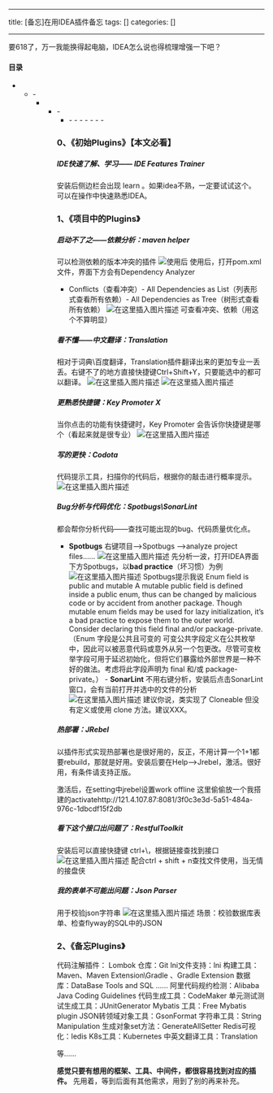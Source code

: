 
--- 
title:  [备忘]在用IDEA插件备忘 
tags: []
categories: [] 

---
要618了，万一我能换得起电脑，IDEA怎么说也得梳理增强一下吧？ 

#### 目录
- <ul><li>- <ul><li><ul><li>- <ul><li>- - - - - - - 


### 0、《初始Plugins》【本文必看】

##### IDE快速了解、学习—— IDE Features Trainer

安装后侧边栏会出现 learn 。如果idea不熟，一定要试试这个。 可以在操作中快速熟悉IDEA。

### 1、《项目中的Plugins》

##### 启动不了之——依赖分析：maven helper

可以检测依赖的版本冲突的插件 <img src="https://img-blog.csdnimg.cn/20210617151513285.png?x-oss-process=image/watermark,type_ZmFuZ3poZW5naGVpdGk,shadow_10,text_aHR0cHM6Ly9ibG9nLmNzZG4ubmV0L21kd3NtZw==,size_16,color_FFFFFF,t_70" alt="使用后"> 使用后，打开pom.xml文件，界面下方会有Dependency Analyzer
- Conflicts（查看冲突）- All Dependencies as List（列表形式查看所有依赖）- All Dependencies as Tree（树形式查看所有依赖） <img src="https://img-blog.csdnimg.cn/202106171524267.png?x-oss-process=image/watermark,type_ZmFuZ3poZW5naGVpdGk,shadow_10,text_aHR0cHM6Ly9ibG9nLmNzZG4ubmV0L21kd3NtZw==,size_16,color_FFFFFF,t_70" alt="在这里插入图片描述"> 可查看冲突、依赖（用这个不算明显）
##### 看不懂——中文翻译：Translation

相对于词典\百度翻译，Translation插件翻译出来的更加专业一丢丢。右键不了的地方直接快捷键Ctrl+Shift+Y，只要能选中的都可以翻译。 <img src="https://img-blog.csdnimg.cn/20210617153025408.png?x-oss-process=image/watermark,type_ZmFuZ3poZW5naGVpdGk,shadow_10,text_aHR0cHM6Ly9ibG9nLmNzZG4ubmV0L21kd3NtZw==,size_16,color_FFFFFF,t_70#pic_center" alt="在这里插入图片描述"> <img src="https://img-blog.csdnimg.cn/20210617153151733.png?x-oss-process=image/watermark,type_ZmFuZ3poZW5naGVpdGk,shadow_10,text_aHR0cHM6Ly9ibG9nLmNzZG4ubmV0L21kd3NtZw==,size_16,color_FFFFFF,t_70" alt="在这里插入图片描述">

##### 更熟悉快捷键：Key Promoter X

当你点击的功能有快捷键时，Key Promoter 会告诉你快捷键是哪个（看起来就是很专业） <img src="https://img-blog.csdnimg.cn/20210617153455497.png" alt="在这里插入图片描述">

##### 写的更快：Codota

代码提示工具，扫描你的代码后，根据你的敲击进行概率提示。 <img src="https://img-blog.csdnimg.cn/20210623103427111.png?x-oss-process=image/watermark,type_ZmFuZ3poZW5naGVpdGk,shadow_10,text_aHR0cHM6Ly9ibG9nLmNzZG4ubmV0L21kd3NtZw==,size_16,color_FFFFFF,t_70" alt="在这里插入图片描述">

##### Bug分析与代码优化：Spotbugs\SonarLint

都会帮你分析代码——查找可能出现的bug、代码质量优化点。
-  **Spotbugs** 右键项目——&gt;Spotbugs ——&gt;analyze project files…… <img src="https://img-blog.csdnimg.cn/20210617155143883.png?x-oss-process=image/watermark,type_ZmFuZ3poZW5naGVpdGk,shadow_10,text_aHR0cHM6Ly9ibG9nLmNzZG4ubmV0L21kd3NtZw==,size_16,color_FFFFFF,t_70" alt="在这里插入图片描述"> 先分析一波，打开IDEA界面下方Spotbugs，以**bad practice**（坏习惯）为例 <img src="https://img-blog.csdnimg.cn/2021061715532668.png?x-oss-process=image/watermark,type_ZmFuZ3poZW5naGVpdGk,shadow_10,text_aHR0cHM6Ly9ibG9nLmNzZG4ubmV0L21kd3NtZw==,size_16,color_FFFFFF,t_70" alt="在这里插入图片描述"> Spotbugs提示我说 Enum field is public and mutable A mutable public field is defined inside a public enum, thus can be changed by malicious code or by accident from another package. Though mutable enum fields may be used for lazy initialization, it’s a bad practice to expose them to the outer world. Consider declaring this field final and/or package-private. （Enum 字段是公共且可变的 可变公共字段定义在公共枚举中，因此可以被恶意代码或意外从另一个包更改。尽管可变枚举字段可用于延迟初始化，但将它们暴露给外部世界是一种不好的做法。考虑将此字段声明为 final 和/或 package-private。） -  **SonarLint** 不用右键分析，安装后点击SonarLint窗口，会有当前打开并选中的文件的分析 <img src="https://img-blog.csdnimg.cn/20210617161154369.png?x-oss-process=image/watermark,type_ZmFuZ3poZW5naGVpdGk,shadow_10,text_aHR0cHM6Ly9ibG9nLmNzZG4ubmV0L21kd3NtZw==,size_16,color_FFFFFF,t_70" alt="在这里插入图片描述"> 建议你说，类实现了 Cloneable 但没有定义或使用 clone 方法。建议XXX。 
##### 热部署：JRebel

以插件形式实现热部署也是很好用的，反正，不用计算一个1+1都要rebuild，那就是好用。安装后要在Help——&gt;Jrebel，激活。很好用，有条件请支持正版。

激活后，在setting中jrebel设置work offline 这里偷偷放一个我搭建的activatehttp://121.4.107.87:8081/3f0c3e3d-5a51-484a-976c-1dbcdf15f2db

##### 看下这个接口出问题了：RestfulToolkit

安装后可以直接快捷键 ctrl+\，根据链接查找到接口 <img src="https://img-blog.csdnimg.cn/20210617163116153.png" alt="在这里插入图片描述"> 配合ctrl + shift + n查找文件使用，当无情的接盘侠

##### 我的表单不可能出问题：Json Parser

用于校验json字符串 <img src="https://img-blog.csdnimg.cn/20210623103141515.png?x-oss-process=image/watermark,type_ZmFuZ3poZW5naGVpdGk,shadow_10,text_aHR0cHM6Ly9ibG9nLmNzZG4ubmV0L21kd3NtZw==,size_16,color_FFFFFF,t_70" alt="在这里插入图片描述"> 场景：校验数据库表单、检查flyway的SQL中的JSON

### 2、《备忘Plugins》

代码注解插件： Lombok 仓库：Git lni文件支持：lni 构建工具：Maven、Maven Extension\Gradle 、Gradle Extension 数据库：DataBase Tools and SQL …… 阿里代码规约检测：Alibaba Java Coding Guidelines 代码生成工具：CodeMaker 单元测试测试生成工具：JUnitGenerator Mybatis 工具：Free Mybatis plugin JSON转领域对象工具：GsonFormat 字符串工具：String Manipulation 生成对象set方法：GenerateAllSetter Redis可视化：Iedis K8s工具：Kubernetes 中英文翻译工具：Translation

等……

**感觉只要有想用的框架、工具、中间件，都很容易找到对应的插件。** 先用着，等到后面有其他需求，用到了别的再来补充。
